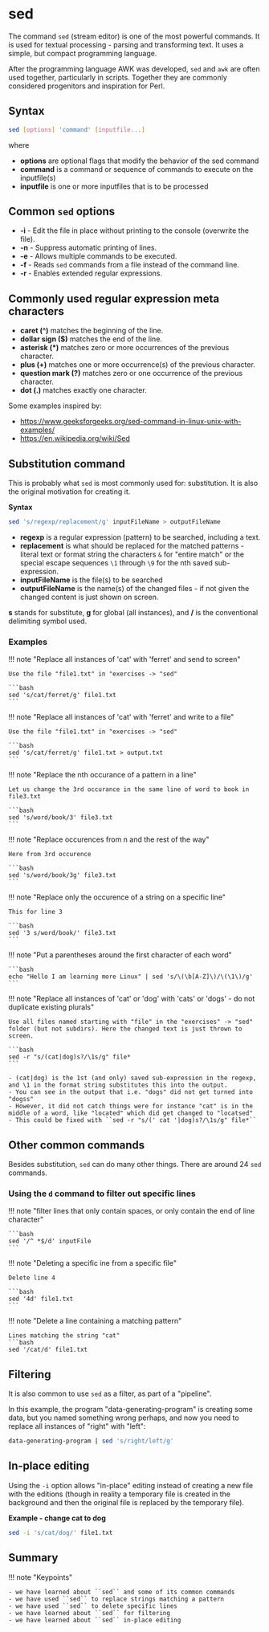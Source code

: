 # sed 

The command ``sed`` (stream editor) is one of the most powerful commands. It is used for textual processing - parsing and transforming text. It uses a simple, but compact programming language. 

After the programming language AWK was developed, ``sed`` and ``awk`` are often used together, particularly in scripts. Together they are commonly considered progenitors and inspiration for Perl. 

## Syntax 

```bash
sed [options] 'command' [inputfile...]
```

where 
- **options** are optional flags that modify the behavior of the sed command
- **command** is a command or sequence of commands to execute on the inputfile(s) 
- **inputfile** is one or more inputfiles that is to be processed 

## Common ``sed`` options 

- **-i** - Edit the file in place without printing to the console (overwrite the file).
- **-n** - Suppress automatic printing of lines.
- **-e** - Allows multiple commands to be executed.
- **-f** - Reads ``sed`` commands from a file instead of the command line.
- **-r** - Enables extended regular expressions. 

## Commonly used regular expression meta characters 

- **caret (^)** matches the beginning of the line.
- **dollar sign ($)** matches the end of the line.
- **asterisk (*)** matches zero or more occurrences of the previous character.
- **plus (+)** matches one or more occurrence(s) of the previous character.
- **question mark (?)** matches zero or one occurrence of the previous character.
- **dot (.)** matches exactly one character.

Some examples inspired by: 

- https://www.geeksforgeeks.org/sed-command-in-linux-unix-with-examples/
- https://en.wikipedia.org/wiki/Sed

## Substitution command

This is probably what ``sed`` is most commonly used for: substitution. It is also the original motivation for creating it. 

**Syntax**
```bash
sed 's/regexp/replacement/g' inputFileName > outputFileName
``` 

- **regexp** is a regular expression (pattern) to be searched, including a text. 
- **replacement** is what should be replaced for the matched patterns - literal text or format string the characters ``&`` for "entire match" or the special escape sequences ``\1`` through ``\9`` for the nth saved sub-expression.
- **inputFileName** is the file(s) to be searched
- **outputFileName** is the name(s) of the changed files - if not given the changed content is just shown on screen.  

**s** stands for substitute, **g** for global (all instances), and **/** is the conventional delimiting symbol used. 

### Examples 

!!! note "Replace all instances of 'cat' with 'ferret' and send to screen" 

    Use the file "file1.txt" in "exercises -> "sed" 

    ```bash
    sed 's/cat/ferret/g' file1.txt
    ``` 

!!! note "Replace all instances of 'cat' with 'ferret' and write to a file"

    Use the file "file1.txt" in "exercises -> "sed"

    ```bash
    sed 's/cat/ferret/g' file1.txt > output.txt
    ```

!!! note "Replace the nth occurance of a pattern in a line" 

    Let us change the 3rd occurance in the same line of word to book in file3.txt

    ```bash
    sed 's/word/book/3' file3.txt 
    ```

!!! note "Replace occurences from n and the rest of the way"

    Here from 3rd occurence 

    ```bash 
    sed 's/word/book/3g' file3.txt
    ```

!!! note "Replace only the occurence of a string on a specific line" 

    This for line 3

    ```bash 
    sed '3 s/word/book/' file3.txt 
    ```

!!! note "Put a parentheses around the first character of each word" 

    ```bash 
    echo "Hello I am learning more Linux" | sed 's/\(\b[A-Z]\)/\(\1\)/g'
    ``` 

!!! note "Replace all instances of 'cat' or 'dog' with 'cats' or 'dogs' - do not duplicate existing plurals" 

    Use all files named starting with "file" in the "exercises" -> "sed" folder (but not subdirs). Here the changed text is just thrown to screen.  

    ```bash 
    sed -r "s/(cat|dog)s?/\1s/g" file*
    ```

    - (cat|dog) is the 1st (and only) saved sub-expression in the regexp, and \1 in the format string substitutes this into the output. 
    - You can see in the output that i.e. "dogs" did not get turned into "dogss"
    - However, it did not catch things were for instance "cat" is in the middle of a word, like "located" which did get changed to "locatsed" 
    - This could be fixed with ``sed -r "s/(' cat '|dog)s?/\1s/g" file*`` 

## Other common commands 

Besides substitution, ``sed`` can do many other things. There are around 24 ``sed`` commands. 

### Using the ``d`` command to filter out specific lines

!!! note "filter lines that only contain spaces, or only contain the end of line character" 

    ```bash 
    sed '/^ *$/d' inputFile 
    ```
   
!!! note "Deleting a specific ine from a specific file" 

    Delete line 4

    ```bash
    sed '4d' file1.txt 
    ``` 

!!! note "Delete a line containing a matching pattern" 

    Lines matching the string "cat" 
    ```bash 
    sed '/cat/d' file1.txt 
    
## Filtering

It is also common to use ``sed`` as a filter, as part of a "pipeline". 

In this example, the program "data-generating-program" is creating some data, but you named something wrong perhaps, and now you need to replace all instances of "right" with "left": 

```bash
data-generating-program | sed 's/right/left/g' 
```

## In-place editing

Using the ``-i`` option allows "in-place" editing instead of creating a new file with the editions (though in reality a temporary file is created in the background and then the original file is replaced by the temporary file). 

**Example - change cat to dog** 

```bash
sed -i 's/cat/dog/' file1.txt
``` 

## Summary 

!!! note "Keypoints" 

    - we have learned about ``sed`` and some of its common commands
    - we have used ``sed`` to replace strings matching a pattern
    - we have used ``sed`` to delete specific lines 
    - we have learned about ``sed`` for filtering 
    - we have learned about ``sed`` in-place editing 






